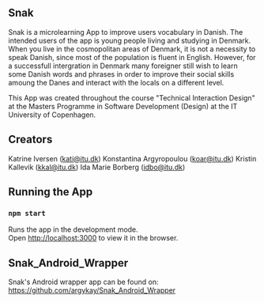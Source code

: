 ## Snak

Snak is a microlearning App to improve users vocabulary in Danish. The intended users of the app is young people living and studying in Denmark. When you live in the cosmopolitan areas of Denmark, it is not a necessity to speak Danish, since most of the population is fluent in English. However, for a successfull intergration in Denmark many foreigner still wish to learn some Danish words and phrases in order to improve their social skills amoung the Danes and interact with the locals on a different level.

This App was created throughout the course "Technical Interaction Design" at the Masters Programme in Software Development (Design) at the IT University of Copenhagen.

## Creators

Katrine Iversen (kati@itu.dk)
Konstantina Argyropoulou (koar@itu.dk)
Kristin Kallevik (kkal@itu.dk)
Ida Marie Borberg (idbo@itu.dk)

## Running the App

### `npm start`

Runs the app in the development mode.<br />
Open [http://localhost:3000](http://localhost:3000) to view it in the browser.

## Snak_Android_Wrapper
Snak's Android wrapper app can be found on:
https://github.com/argykay/Snak_Android_Wrapper
